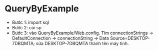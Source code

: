 # QueryByExample
- Bước 1: import sql
- Bước 2: cài sp 
- Bước 3: vào QueryByExample/Web.config. Tìm connectionStrings -> DefaultConnection -> connectionString -> Data Source=DESKTOP-7DBQMTA;
sửa DESKTOP-7DBQMTA thành tên máy tính.
